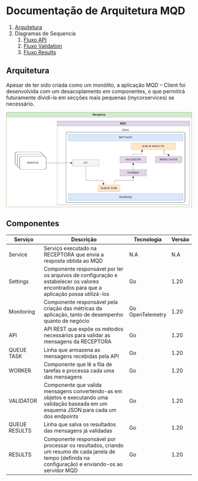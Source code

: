 # Documentação de Arquitetura MQD

1. [Arquitetura](#arquitetura)
2. Diagramas de Sequencia
    1. [Fluxo API](./FLUXO_API.md)
    2. [Fluxo Validation](./FLUXO_VALIDATION.md)
    3. [Fluxo Results](./FLUXO_RESULTS.md)


## Arquitetura 

Apesar de ter sido criada como um monólito, a aplicação MQD – Client foi desenvolvida com um desacoplamento em componentes, o que permitirá futuramente dividi-la em secções mais pequenas (mycorservices) se necessário.

![Imagem 1. Arquitetura](./desenhos/Architecture.png)

## Componentes

| Serviço | Descrição | Tecnologia | Versão |
|---|---|---|---|
| Service | Serviço executado na RECEPTORA que envia a resposta obtida ao MQD | N.A | N.A |
| Settings | Componente responsável por ler os arquivos de configuração e estabelecer os valores encontrados para que a aplicação possa utilizá-los | Go | 1.20 |
| Monitoring | Componente responsável pela criação das métricas da aplicação, tanto de desempenho quanto de negócio | Go <br /> OpenTelemetry | 1.20 |
| API | API REST que expõe os métodos necessários para validar as mensagens da RECEPTORA | Go | 1.20 |
| QUEUE TASK | Linha que armazena as mensagens recebidas pela API | Go | 1.20 |
| WORKER | Componente que lê a fila de tarefas e processa cada uma das mensagens | Go | 1.20 |
| VALIDATOR | Componente que valida mensagens convertendo-as em objetos e executando uma validação baseada em um esquema JSON para cada um dos endpoints | Go | 1.20 |
| QUEUE RESULTS |  Linha que salva os resultados das mensagens já validadas | Go | 1.20 |
| RESULTS | Componente responsável por processar os resultados, criando um resumo de cada janela de tempo (definida na configuração) e enviando-os ao servidor MQD | Go | 1.20 |
